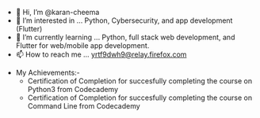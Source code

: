 - 👋 Hi, I’m @karan-cheema
- 👀 I’m interested in ... Python, Cybersecurity, and app development (Flutter)
- 🌱 I’m currently learning ... Python, full stack web development, and Flutter for web/mobile app development.
- 📫 How to reach me ... yrtf9dwh9@relay.firefox.com
<!-- [NOTE TO SELF - This will go above reach me section] - 💞️ I’m looking to collaborate on ... --->
- My Achievements:-
  - Certification of Completion for succesfully completing the course on Python3 from Codecademy
  - Certification of Completion for succesfully completing the course on Command Line from Codecademy
<!---
karan-cheema/karan-cheema is a ✨ special ✨ repository because its `README.md` (this file) appears on your GitHub profile.
You can click the Preview link to take a look at your changes.
--->
